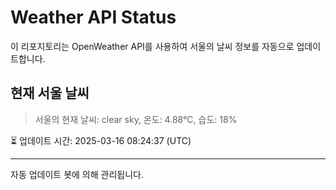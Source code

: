 
# Weather API Status

이 리포지토리는 OpenWeather API를 사용하여 서울의 날씨 정보를 자동으로 업데이트합니다.

## 현재 서울 날씨
> 서울의 현재 날씨: clear sky, 온도: 4.88°C, 습도: 18%

⏳ 업데이트 시간: 2025-03-16 08:24:37 (UTC)

---
자동 업데이트 봇에 의해 관리됩니다.
